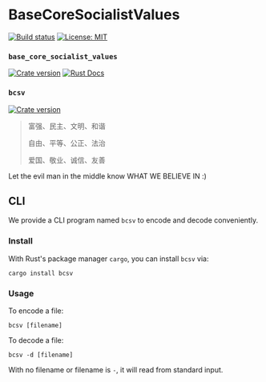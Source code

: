 # BaseCoreSocialistValues

[![Build status](https://img.shields.io/travis/QSCTech/BaseCoreSocialistValues/master.svg)](https://travis-ci.org/QSCTech/BaseCoreSocialistValues)
[![License: MIT](https://img.shields.io/badge/License-MIT-yellow.svg)](https://github.com/QSCTech/BaseCoreSocialistValues/blob/master/LICENSE)

### `base_core_socialist_values`
[![Crate version](https://img.shields.io/crates/v/base_core_socialist_values.svg)](https://crates.io/crates/base_core_socialist_values)
[![Rust Docs](https://docs.rs/base_core_socialist_values/badge.svg)](https://docs.rs/base_core_socialist_values)

### `bcsv`
[![Crate version](https://img.shields.io/crates/v/bcsv.svg)](https://crates.io/crates/bcsv)


> 富强、民主、文明、和谐
>
> 自由、平等、公正、法治
>
> 爱国、敬业、诚信、友善

Let the evil man in the middle know WHAT WE BELIEVE IN :)

## CLI

We provide a CLI program named `bcsv` to encode and decode conveniently.

### Install

With Rust's package manager `cargo`, you can install `bcsv` via:

```
cargo install bcsv
```

### Usage

To encode a file:

```
bcsv [filename]
```

To decode a file:

```
bcsv -d [filename]
```

With no filename or filename is `-`, it will read from standard input.

